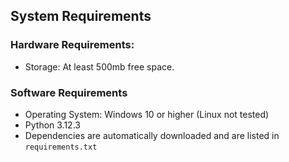 ## System Requirements
### Hardware Requirements:
* Storage: At least 500mb free space.

### Software Requirements
* Operating System: Windows 10 or higher (Linux not tested)
* Python 3.12.3
* Dependencies are automatically downloaded and are listed in `requirements.txt`